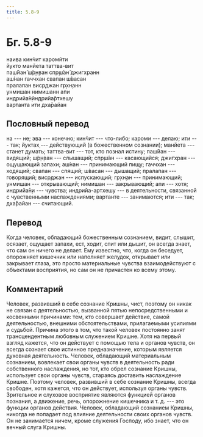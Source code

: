 ```yaml
---
title: 5.8-9
---
```


# Бг. 5.8-9
наива кин̃чит каромӣти<br/>
йукто манйета таттва-вит<br/>
паш́йан̃ ш́р̣н̣ван спр̣ш́ан̃ джигхранн<br/>
аш́нан гаччхан свапан ш́васан<br/>
пралапан виср̣джан гр̣хн̣анн<br/>
унмишан нимишанн апи<br/>
индрийа̄н̣ӣндрийа̄ртхешу<br/>
вартанта ити дха̄райан
## Пословный перевод

на --- не; эва --- конечно; кин̃чит --- что-либо; кароми --- делаю; ити
--- так; йуктах̣ --- действующий (в божественном сознании); манйета ---
станет думать; таттва-вит --- тот, кто познал истину; паш́йан ---
видящий; ш́р̣н̣ван --- слышащий; спр̣ш́ан --- касающийся; джигхран ---
ощущающий запахи; аш́нан --- принимающий пищу; гаччхан --- ходящий;
свапан --- спящий; ш́васан --- дышащий; пралапан --- говорящий; виср̣джан
--- испускающий; гр̣хн̣ан --- принимающий; унмишан --- открывающий;
нимишан --- закрывающий; апи --- хотя; индрийа̄н̣и --- чувства;
индрийа-артхешу --- в деятельности, связанной с чувственными
наслаждениями; вартанте --- занимаются; ити --- так; дха̄райан ---
считающий.

## Перевод

Когда человек, обладающий божественным сознанием, видит, слышит,
осязает, ощущает запахи, ест, ходит, спит или дышит, он всегда знает,
что сам он ничего не делает. Ему известно, что, когда он беседует,
опорожняет кишечник или наполняет желудок, открывает или закрывает
глаза, это просто материальные чувства взаимодействуют с объектами
восприятия, но сам он не причастен ко всему этому.

## Комментарий

Человек, развивший в себе сознание Кришны, чист, поэтому он никак не
связан с деятельностью, вызванной пятью непосредственными и косвенными
причинами: тем, кто совершает действие, самой деятельностью, внешними
обстоятельствами, прилагаемыми усилиями и судьбой. Причина этого в том,
что такой человек постоянно занят трансцендентным любовным служением
Кришне. Хотя на первый взгляд кажется, что он действует с помощью тела и
органов чувств, он всегда сознает свое истинное предназначение, которым
является духовная деятельность. Человек, обладающий материальным
сознанием, вовлекает свои органы чувств в деятельность ради собственного
наслаждения, но тот, кто обрел сознание Кришны, использует свои органы
чувств, стараясь доставить наслаждение Кришне. Поэтому человек,
развивший в себе сознание Кришны, всегда свободен, хотя кажется, что он
действует, используя органы чувств. Зрительное и слуховое восприятие
являются функцией органов познания, а движение, речь, опорожнение
кишечника и т. д. --- это функции органов действия. Человек, обладающий
сознанием Кришны, никогда не попадает под влияние деятельности своих
органов чувств. Он не занимается ничем, кроме служения Господу, ибо
знает, что он вечный слуга Кришны.
